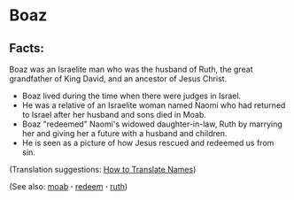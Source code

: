 # Boaz #

## Facts: ##

Boaz was an Israelite man who was the husband of Ruth, the great grandfather of King David, and an ancestor of Jesus Christ.

 * Boaz lived during the time when there were judges in Israel.
 * He was a relative of an Israelite woman named Naomi who had returned to Israel after her husband and sons died in Moab.
 * Boaz "redeemed" Naomi's widowed daughter-in-law, Ruth by marrying her and giving her a future with a husband and children.
 * He is seen as a picture of how Jesus rescued and redeemed us from sin.

(Translation suggestions: [How to Translate Names](https://git.door43.org/Door43/en-ta-translate-vol1/src/master/content/translate_names.md))

(See also: [moab](../other/moab.md) **·** [redeem](../kt/redeem.md) **·** [ruth](../other/ruth.md))

